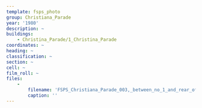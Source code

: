 ```yaml
---
template: fsps_photo
group: Christiana_Parade
year: '1980'
description: ~
buildings:
    - Christina_Parade/1_Christina_Parade
coordinates: ~
heading: ~
classification: ~
section: ~
cell: ~
film_roll: ~
files:
    -
        filename: 'FSPS_Christiana_Parade_003,_between_no_1_and_rear_of_119_Stirling_Hwy,_1-2-E,_1980.png'
        caption: ''
---
```

